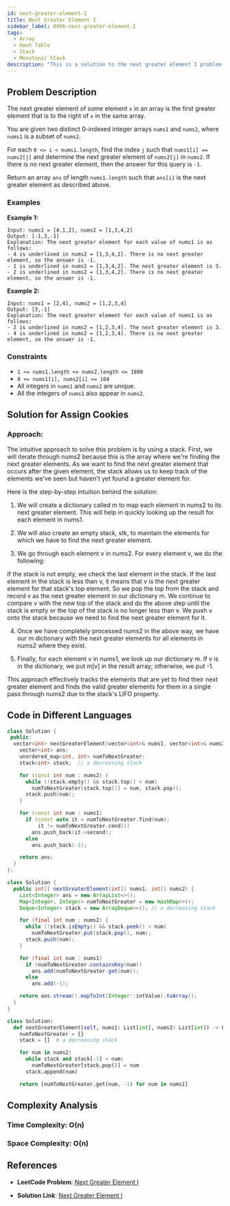 ```yaml
---
id: next-greater-element-I
title: Next Greater Element I
sidebar_label: 0496-next-greater-element-I
tags:
  - Array
  - Hash Table
  - Stack
  - Monotonic Stack
description: "This is a solution to the next greater element I problem on LeetCode."
---
```


## Problem Description

The next greater element of some element `x` in an array is the first greater element that is to the right of `x` in the same array.

You are given two distinct 0-indexed integer arrays `nums1` and `nums2`, where `nums1` is a subset of `nums2`.

For each `0 <= i < nums1.length`, find the index `j` such that `nums1[i] == nums2[j]` and determine the next greater element of `nums2[j]` in `nums2`. If there is no next greater element, then the answer for this query is `-1`.

Return an array `ans` of length `nums1.length` such that `ans[i]` is the next greater element as described above.

### Examples

**Example 1:**

```
Input: nums1 = [4,1,2], nums2 = [1,3,4,2]
Output: [-1,3,-1]
Explanation: The next greater element for each value of nums1 is as follows:
- 4 is underlined in nums2 = [1,3,4,2]. There is no next greater element, so the answer is -1.
- 1 is underlined in nums2 = [1,3,4,2]. The next greater element is 3.
- 2 is underlined in nums2 = [1,3,4,2]. There is no next greater element, so the answer is -1.
```

**Example 2:**

```
Input: nums1 = [2,4], nums2 = [1,2,3,4]
Output: [3,-1]
Explanation: The next greater element for each value of nums1 is as follows:
- 2 is underlined in nums2 = [1,2,3,4]. The next greater element is 3.
- 4 is underlined in nums2 = [1,2,3,4]. There is no next greater element, so the answer is -1.
```

### Constraints

- `1 <= nums1.length <= nums2.length <= 1000`
- `0 <= nums1[i], nums2[i] <= 104`
- All integers in `nums1` and `nums2` are unique.
- All the integers of `nums1` also appear in `nums2`.


## Solution for Assign Cookies

### Approach:
The intuitive approach to solve this problem is by using a stack. First, we will iterate through nums2 because this is the array where we're finding the next greater elements. As we want to find the next greater element that occurs after the given element, the stack allows us to keep track of the elements we've seen but haven't yet found a greater element for.

Here is the step-by-step intuition behind the solution:

1. We will create a dictionary called m to map each element in nums2 to its next greater element. This will help in quickly looking up the result for each element in nums1.

2. We will also create an empty stack, stk, to maintain the elements for which we have to find the next greater element.

3. We go through each element v in nums2. For every element v, we do the following:

If the stack is not empty, we check the last element in the stack. If the last element in the stack is less than v, it means that v is the next greater element for that stack's top element. So we pop the top from the stack and record v as the next greater element in our dictionary m.
We continue to compare v with the new top of the stack and do the above step until the stack is empty or the top of the stack is no longer less than v.
We push v onto the stack because we need to find the next greater element for it.

4. Once we have completely processed nums2 in the above way, we have our m dictionary with the next greater elements for all elements in nums2 where they exist.

5. Finally, for each element v in nums1, we look up our dictionary m. If v is in the dictionary, we put m[v] in the result array; otherwise, we put -1.

This approach effectively tracks the elements that are yet to find their next greater element and finds the valid greater elements for them in a single pass through nums2 due to the stack's LIFO property.


## Code in Different Languages

<Tabs>
<TabItem value="cpp" label="C++">
  <SolutionAuthor name="@tanyagupta01"/>

```cpp
class Solution {
 public:
  vector<int> nextGreaterElement(vector<int>& nums1, vector<int>& nums2) {
    vector<int> ans;
    unordered_map<int, int> numToNextGreater;
    stack<int> stack;  // a decreasing stack

    for (const int num : nums2) {
      while (!stack.empty() && stack.top() < num)
        numToNextGreater[stack.top()] = num, stack.pop();
      stack.push(num);
    }

    for (const int num : nums1)
      if (const auto it = numToNextGreater.find(num);
          it != numToNextGreater.cend())
        ans.push_back(it->second);
      else
        ans.push_back(-1);

    return ans;
  }
};
```
</TabItem>
<TabItem value="java" label="Java">
  <SolutionAuthor name="@tanyagupta01"/>

```java
class Solution {
  public int[] nextGreaterElement(int[] nums1, int[] nums2) {
    List<Integer> ans = new ArrayList<>();
    Map<Integer, Integer> numToNextGreater = new HashMap<>();
    Deque<Integer> stack = new ArrayDeque<>(); // a decreasing stack

    for (final int num : nums2) {
      while (!stack.isEmpty() && stack.peek() < num)
        numToNextGreater.put(stack.pop(), num);
      stack.push(num);
    }

    for (final int num : nums1)
      if (numToNextGreater.containsKey(num))
        ans.add(numToNextGreater.get(num));
      else
        ans.add(-1);

    return ans.stream().mapToInt(Integer::intValue).toArray();
  }
}
```

</TabItem>
<TabItem value="python" label="Python">
  <SolutionAuthor name="@tanyagupta01"/>

```python
class Solution:
  def nextGreaterElement(self, nums1: List[int], nums2: List[int]) -> List[int]:
    numToNextGreater = {}
    stack = []  # a decreasing stack

    for num in nums2:
      while stack and stack[-1] < num:
        numToNextGreater[stack.pop()] = num
      stack.append(num)

    return [numToNextGreater.get(num, -1) for num in nums1]
```
</TabItem>
</Tabs>

## Complexity Analysis

### Time Complexity: O(n)

### Space Complexity: O(n)

## References

- **LeetCode Problem**: [Next Greater Element I](https://leetcode.com/problems/next-greater-element-i/description/)

- **Solution Link**: [Next Greater Element I](https://leetcode.com/problems/next-greater-element-i/solutions/)
